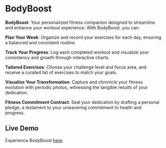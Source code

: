 # BodyBoost

**BodyBoost**: Your personalized fitness companion designed to streamline and enhance your workout experience. With BodyBoost, you can:

**Plan Your Week**: 
Organize and record your exercises for each day, ensuring a balanced and consistent routine.

**Track Your Progress**:
Log each completed workout and visualize your consistency and growth through interactive charts.

**Tailored Exercises**:
Choose your challenge level and focus area, and receive a curated list of exercises to match your goals.

**Visualize Your Transformation**:
Capture and chronicle your fitness evolution with periodic photos, witnessing the tangible results of your dedication.

**Fitness Commitment Contract**: 
Seal your dedication by drafting a personal pledge, a testament to your unwavering commitment to health and progress.

## Live Demo

Experience BodyBoost [here](https://mybodyboost.netlify.app/).
